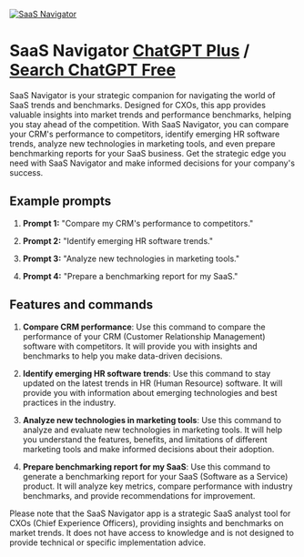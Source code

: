
[![SaaS Navigator](https://files.oaiusercontent.com/file-6Ee9tfC2hI8WTZtVAzsaf0J6?se=2123-10-18T07%3A29%3A03Z&sp=r&sv=2021-08-06&sr=b&rscc=max-age%3D31536000%2C%20immutable&rscd=attachment%3B%20filename%3D5f791eb3-c84b-4939-8e14-ddfba19562a2.png&sig=tpxgXq5wCUGO1xljSax1F/GwouGjYThhQsargRJp0Cs%3D)](https://chat.openai.com/g/g-4baFe8Ncj-saas-navigator)

# SaaS Navigator [ChatGPT Plus](https://chat.openai.com/g/g-4baFe8Ncj-saas-navigator) / [Search ChatGPT Free](https://gptcall.net/index.html#/?search=SaaS%20Navigator)

SaaS Navigator is your strategic companion for navigating the world of SaaS trends and benchmarks. Designed for CXOs, this app provides valuable insights into market trends and performance benchmarks, helping you stay ahead of the competition. With SaaS Navigator, you can compare your CRM's performance to competitors, identify emerging HR software trends, analyze new technologies in marketing tools, and even prepare benchmarking reports for your SaaS business. Get the strategic edge you need with SaaS Navigator and make informed decisions for your company's success.

## Example prompts

1. **Prompt 1:** "Compare my CRM's performance to competitors."

2. **Prompt 2:** "Identify emerging HR software trends."

3. **Prompt 3:** "Analyze new technologies in marketing tools."

4. **Prompt 4:** "Prepare a benchmarking report for my SaaS."

## Features and commands

1. **Compare CRM performance**: Use this command to compare the performance of your CRM (Customer Relationship Management) software with competitors. It will provide you with insights and benchmarks to help you make data-driven decisions.

2. **Identify emerging HR software trends**: Use this command to stay updated on the latest trends in HR (Human Resource) software. It will provide you with information about emerging technologies and best practices in the industry.

3. **Analyze new technologies in marketing tools**: Use this command to analyze and evaluate new technologies in marketing tools. It will help you understand the features, benefits, and limitations of different marketing tools and make informed decisions about their adoption.

4. **Prepare benchmarking report for my SaaS**: Use this command to generate a benchmarking report for your SaaS (Software as a Service) product. It will analyze key metrics, compare performance with industry benchmarks, and provide recommendations for improvement.

Please note that the SaaS Navigator app is a strategic SaaS analyst tool for CXOs (Chief Experience Officers), providing insights and benchmarks on market trends. It does not have access to knowledge and is not designed to provide technical or specific implementation advice.


